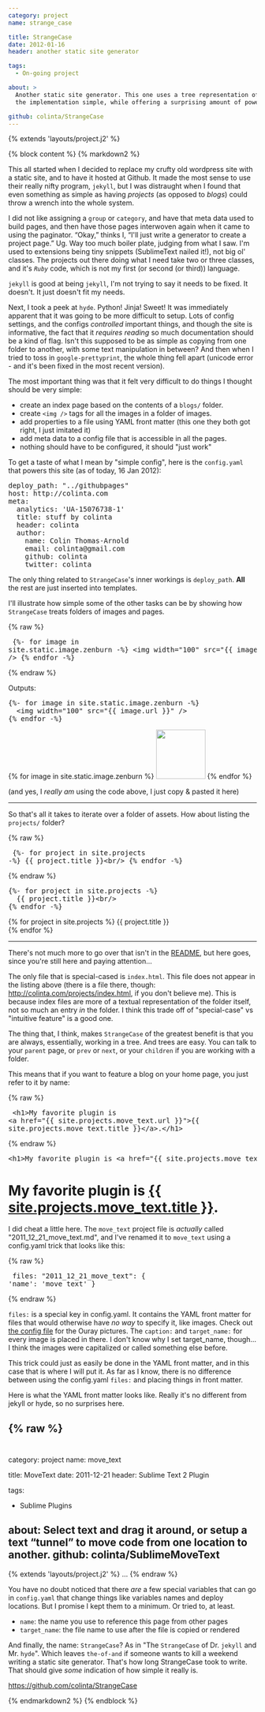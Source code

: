 ```yaml
---
category: project
name: strange_case

title: StrangeCase
date: 2012-01-16
header: another static site generator

tags:
  - On-going project

about: >
  Another static site generator. This one uses a tree representation of your site to keep
  the implementation simple, while offering a surprising amount of power.

github: colinta/StrangeCase
---
```

{% extends 'layouts/project.j2' %}

{% block content %}
{% markdown2 %}

This all started when I decided to replace my crufty old wordpress site with a static site, and to have it hosted at
Github.  It made the most sense to use their really nifty program, `jekyll`, but I was distraught when I found
that even something as simple as having *projects* (as opposed to *blogs*) could throw a wrench into the whole system.

I did not like assigning a `group` or `category`, and have that meta data used to build pages, and then have those pages
interwoven again when it came to using the paginator.  “Okay,” thinks I, “I'll just write a generator to create a project
page.”  Ug.  Way too much boiler plate, judging from what I saw.  I'm used to extensions being tiny snippets (SublimeText
nailed it!), not big ol' classes.  The projects out there doing what I need take two or three classes, and it's *`Ruby`*
code, which is not my first (or second (or third)) language.

`jekyll` is good at being `jekyll`, I'm not trying to say it needs to be fixed.  It doesn't.  It just doesn't fit
my needs.

Next, I took a peek at `hyde`.  Python!  Jinja!  Sweet!  It was immediately apparent that it was going to be more difficult
to setup.  Lots of config settings, and the configs *controlled* important things, and though the site is informative, the
fact that it *requires reading* so much documentation should be a kind of flag.  Isn't this supposed to be as simple as
copying from one folder to another, with some text manipulation in between?  And then when I tried to toss in `google-prettyprint`,
the whole thing fell apart (unicode error - and it's been fixed in the most recent version).

The most important thing was that it felt very difficult to do things I thought should be very simple:

* create an index page based on the contents of a `blogs/` folder.
* create `<img />` tags for all the images in a folder of images.
* add properties to a file using YAML front matter (this one they both got right, I just imitated it)
* add meta data to a config file that is accessible in all the pages.
* nothing should have to be configured, it should "just work"

To get a taste of what I mean by "simple config", here is the `config.yaml` that powers this site (as of today, 16 Jan 2012):

<pre class="prettyprint">
deploy_path: "../githubpages"
host: http://colinta.com
meta:
  analytics: 'UA-15076738-1'
  title: stuff by colinta
  header: colinta
  author:
    name: Colin Thomas-Arnold
    email: colinta@gmail.com
    github: colinta
    twitter: colinta
</pre>

The only thing related to `StrangeCase`'s inner workings is `deploy_path`.  **All** the rest are just inserted into templates.

I'll illustrate how simple some of the other tasks can be by showing how `StrangeCase` treats folders of images and pages.

{% raw %}<pre class="prettyprint">
{%- for image in site.static.image.zenburn -%}
  &lt;img width=&quot;100&quot; src=&quot;{{ image.url }}&quot; /&gt;
{% endfor -%}
</pre>{% endraw %}

Outputs:

<div class="well">
<pre class="prettyprint">
{%- for image in site.static.image.zenburn -%}
  &lt;img width=&quot;100&quot; src=&quot;{{ image.url }}&quot; /&gt;
{% endfor -%}
</pre>

{% for image in site.static.image.zenburn %}
  <img width="100" src="{{ image.url }}" />
{% endfor %}
</div>

(and yes, I *really am* using the code above, I just copy &amp; pasted it here)


-------------------


So that's all it takes to iterate over a folder of assets.  How about listing the `projects/` folder?

{% raw %}<pre class="prettyprint">
{%- for project in site.projects -%}
  {{ project.title }}&lt;br/&gt;
{% endfor -%}
</pre>{% endraw %}

<div class="well">
<pre class="prettyprint">
{%- for project in site.projects -%}
  {{ project.title }}&lt;br/&gt;
{% endfor -%}
</pre>

{% for project in site.projects %}
  {{ project.title }}<br/>
{% endfor %}
</div>


-------------------


There's not much more to go over that isn't in the [README](https://github.com/colinta/StrangeCase), but here goes, since
you're still here and paying attention...

The only file that is special-cased is `index.html`.  This file does not appear in the listing above (there is a file there,
though: <http://colinta.com/projects/index.html>, if you don't believe me).  This is because index files are more of a textual
representation of the folder itself, not so much an entry *in* the folder.  I think this trade off of "special-case" vs "intuitive
feature" is a good one.

The thing that, I think, makes `StrangeCase` of the greatest benefit is that you are always, essentially, working in a tree.  And
trees are easy.  You can talk to your `parent` page, or `prev` or `next`, or your `children` if you are working with a folder.

This means that if you want to feature a blog on your home page, you just refer to it by name:

{% raw %}<pre class="prettyprint">
&lt;h1&gt;My favorite plugin is &lt;a href=&quot;{{ site.projects.move_text.url }}&quot;&gt;{{ site.projects.move_text.title }}&lt;/a&gt;.&lt;/h1&gt;
</pre>{% endraw %}

<div class="well">
<pre class="prettyprint">
&lt;h1&gt;My favorite plugin is &lt;a href=&quot;{{ site.projects.move_text.url }}&quot;&gt;{{ site.projects.move_text.title }}&lt;/a&gt;.&lt;/h1&gt;
</pre>

<h1>My favorite plugin is <a href="{{ site.projects.move_text.url }}">{{ site.projects.move_text.title }}</a>.</h1>
</div>


I did cheat a little here.  The `move_text` project file is *actually* called "2011\_12\_21\_move\_text.md", and I've renamed it to
`move_text` using a config.yaml trick that looks like this:

{% raw %}<pre class="prettyprint">
files:
  "2011_12_21_move_text": { 'name': 'move_text' }
</pre>{% endraw %}

`files:` is a special key in config.yaml.  It contains the YAML front matter for files that would otherwise have *no way* to specify it, like images.
Check out [the config file](https://raw.github.com/colinta/StrangeCase/colinta/site/static/image/2012_01_06_ouray/config.yaml) for the Ouray pictures.
The `caption:` and `target_name:` for every image is placed in there.  I don't know why I set target_name, though... I think the images were capitalized
or called something else before.

This trick could just as easily be done in the YAML front matter, and in this case that is where I will put it.  As far as I know, there is no difference
between using the config.yaml `files:` and placing things in front matter.

Here is what the YAML front matter looks like.  Really it's no different from jekyll or hyde, so no surprises here.

{% raw %}<pre class="prettyprint">
---
category: project
name: move_text

title: MoveText
date: 2011-12-21
header: Sublime Text 2 Plugin

tags:
  - Sublime Plugins

about: Select text and drag it around, or setup a text “tunnel” to move code from one location to another.
github: colinta/SublimeMoveText
---
{% extends 'layouts/project.j2' %}
…
</pre>{% endraw %}

You have no doubt noticed that there *are* a few special variables that can go in `config.yaml` that change
things like variables names and deploy locations.  But I promise I kept them to a minimum.  Or tried to, at least.

* `name`: the name you use to reference this page from other pages
* `target_name`: the file name to use after the file is copied or rendered

And finally, the name: `StrangeCase`?  As in "The `StrangeCase` of Dr. `jekyll` and Mr. `hyde`".  Which leaves `the-of-and` if someone
wants to kill a weekend writing a static site generator.  That's how long StrangeCase took to write.  That should give *some*
indication of how simple it really is.

<https://github.com/colinta/StrangeCase>

{% endmarkdown2 %}
{% endblock %}
